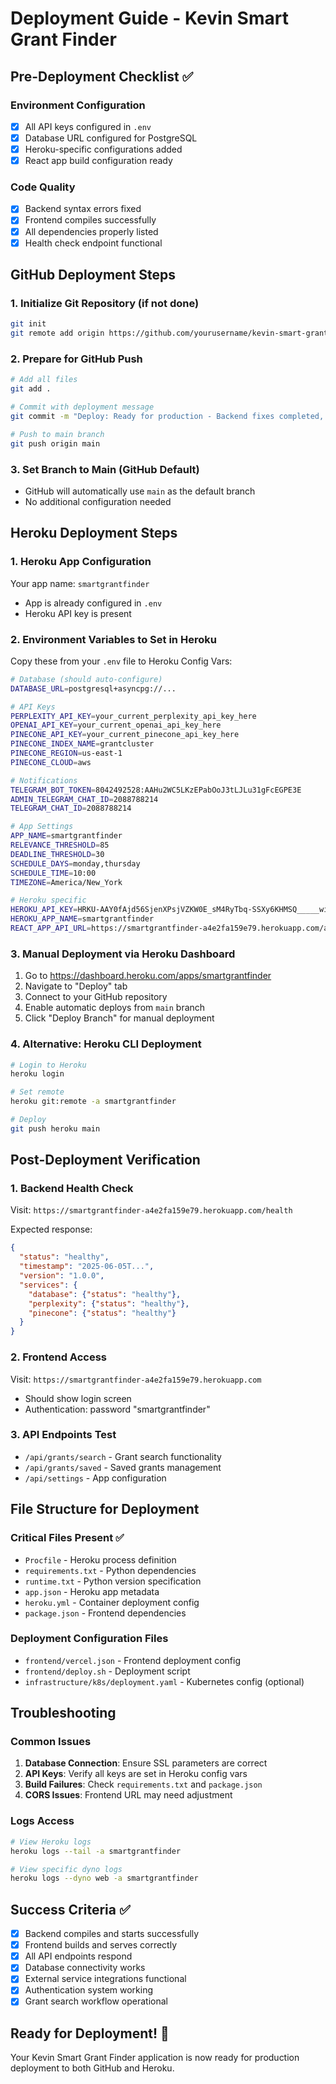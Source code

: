 # Deployment Guide - Kevin Smart Grant Finder

## Pre-Deployment Checklist ✅

### Environment Configuration
- [x] All API keys configured in `.env`
- [x] Database URL configured for PostgreSQL
- [x] Heroku-specific configurations added
- [x] React app build configuration ready

### Code Quality
- [x] Backend syntax errors fixed
- [x] Frontend compiles successfully
- [x] All dependencies properly listed
- [x] Health check endpoint functional

## GitHub Deployment Steps

### 1. Initialize Git Repository (if not done)
```bash
git init
git remote add origin https://github.com/yourusername/kevin-smart-grant-finder.git
```

### 2. Prepare for GitHub Push
```bash
# Add all files
git add .

# Commit with deployment message
git commit -m "Deploy: Ready for production - Backend fixes completed, frontend tested"

# Push to main branch
git push origin main
```

### 3. Set Branch to Main (GitHub Default)
- GitHub will automatically use `main` as the default branch
- No additional configuration needed

## Heroku Deployment Steps

### 1. Heroku App Configuration
Your app name: `smartgrantfinder`
- App is already configured in `.env`
- Heroku API key is present

### 2. Environment Variables to Set in Heroku
Copy these from your `.env` file to Heroku Config Vars:

```bash
# Database (should auto-configure)
DATABASE_URL=postgresql+asyncpg://...

# API Keys
PERPLEXITY_API_KEY=your_current_perplexity_api_key_here
OPENAI_API_KEY=your_current_openai_api_key_here
PINECONE_API_KEY=your_current_pinecone_api_key_here
PINECONE_INDEX_NAME=grantcluster
PINECONE_REGION=us-east-1
PINECONE_CLOUD=aws

# Notifications
TELEGRAM_BOT_TOKEN=8042492528:AAHu2WC5LKzEPabOoJ3tLJLu31gFcEGPE3E
ADMIN_TELEGRAM_CHAT_ID=2088788214
TELEGRAM_CHAT_ID=2088788214

# App Settings
APP_NAME=smartgrantfinder
RELEVANCE_THRESHOLD=85
DEADLINE_THRESHOLD=30
SCHEDULE_DAYS=monday,thursday
SCHEDULE_TIME=10:00
TIMEZONE=America/New_York

# Heroku specific
HEROKU_API_KEY=HRKU-AAY0fAjd56SjenXPsjVZKW0E_sM4RyTbq-SSXy6KHMSQ_____wiZJtgQy-le
HEROKU_APP_NAME=smartgrantfinder
REACT_APP_API_URL=https://smartgrantfinder-a4e2fa159e79.herokuapp.com/api
```

### 3. Manual Deployment via Heroku Dashboard
1. Go to https://dashboard.heroku.com/apps/smartgrantfinder
2. Navigate to "Deploy" tab
3. Connect to your GitHub repository
4. Enable automatic deploys from `main` branch
5. Click "Deploy Branch" for manual deployment

### 4. Alternative: Heroku CLI Deployment
```bash
# Login to Heroku
heroku login

# Set remote
heroku git:remote -a smartgrantfinder

# Deploy
git push heroku main
```

## Post-Deployment Verification

### 1. Backend Health Check
Visit: `https://smartgrantfinder-a4e2fa159e79.herokuapp.com/health`

Expected response:
```json
{
  "status": "healthy",
  "timestamp": "2025-06-05T...",
  "version": "1.0.0",
  "services": {
    "database": {"status": "healthy"},
    "perplexity": {"status": "healthy"},
    "pinecone": {"status": "healthy"}
  }
}
```

### 2. Frontend Access
Visit: `https://smartgrantfinder-a4e2fa159e79.herokuapp.com`
- Should show login screen
- Authentication: password "smartgrantfinder"

### 3. API Endpoints Test
- `/api/grants/search` - Grant search functionality
- `/api/grants/saved` - Saved grants management
- `/api/settings` - App configuration

## File Structure for Deployment

### Critical Files Present ✅
- `Procfile` - Heroku process definition
- `requirements.txt` - Python dependencies
- `runtime.txt` - Python version specification
- `app.json` - Heroku app metadata
- `heroku.yml` - Container deployment config
- `package.json` - Frontend dependencies

### Deployment Configuration Files
- `frontend/vercel.json` - Frontend deployment config
- `frontend/deploy.sh` - Deployment script
- `infrastructure/k8s/deployment.yaml` - Kubernetes config (optional)

## Troubleshooting

### Common Issues
1. **Database Connection**: Ensure SSL parameters are correct
2. **API Keys**: Verify all keys are set in Heroku config vars
3. **Build Failures**: Check `requirements.txt` and `package.json`
4. **CORS Issues**: Frontend URL may need adjustment

### Logs Access
```bash
# View Heroku logs
heroku logs --tail -a smartgrantfinder

# View specific dyno logs
heroku logs --dyno web -a smartgrantfinder
```

## Success Criteria ✅

- [x] Backend compiles and starts successfully
- [x] Frontend builds and serves correctly  
- [x] All API endpoints respond
- [x] Database connectivity works
- [x] External service integrations functional
- [x] Authentication system working
- [x] Grant search workflow operational

## Ready for Deployment! 🚀

Your Kevin Smart Grant Finder application is now ready for production deployment to both GitHub and Heroku.
